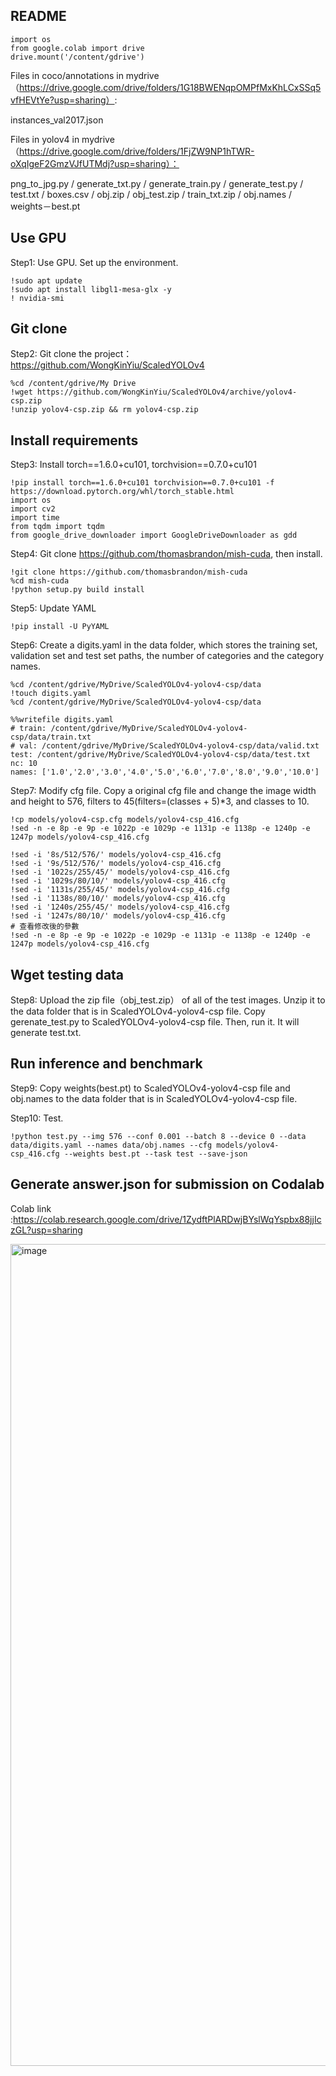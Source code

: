 ## README

    import os
    from google.colab import drive
    drive.mount('/content/gdrive')

Files in coco/annotations in mydrive（https://drive.google.com/drive/folders/1G18BWENqpOMPfMxKhLCxSSq5vfHEVtYe?usp=sharing）: 

instances_val2017.json

Files in yolov4 in mydrive（https://drive.google.com/drive/folders/1FjZW9NP1hTWR-oXqIgeF2GmzVJfUTMdj?usp=sharing）：

png_to_jpg.py / generate_txt.py / generate_train.py / generate_test.py / test.txt / boxes.csv / obj.zip / obj_test.zip / train_txt.zip / obj.names / weights－best.pt

## Use GPU

Step1: Use GPU. Set up the environment.

    !sudo apt update
    !sudo apt install libgl1-mesa-glx -y
    ! nvidia-smi

## Git clone

Step2: Git clone the project：https://github.com/WongKinYiu/ScaledYOLOv4

    %cd /content/gdrive/My Drive
    !wget https://github.com/WongKinYiu/ScaledYOLOv4/archive/yolov4-csp.zip
    !unzip yolov4-csp.zip && rm yolov4-csp.zip

## Install requirements

Step3: Install torch==1.6.0+cu101, torchvision==0.7.0+cu101

    !pip install torch==1.6.0+cu101 torchvision==0.7.0+cu101 -f https://download.pytorch.org/whl/torch_stable.html
    import os
    import cv2
    import time
    from tqdm import tqdm
    from google_drive_downloader import GoogleDriveDownloader as gdd

Step4: Git clone https://github.com/thomasbrandon/mish-cuda, then install.

    !git clone https://github.com/thomasbrandon/mish-cuda
    %cd mish-cuda
    !python setup.py build install

Step5: Update YAML
    
    !pip install -U PyYAML

Step6: Create a digits.yaml in the data folder, which stores the training set, validation set and test set paths, the number of categories and the category names.

    %cd /content/gdrive/MyDrive/ScaledYOLOv4-yolov4-csp/data
    !touch digits.yaml
    %cd /content/gdrive/MyDrive/ScaledYOLOv4-yolov4-csp/data
    
    %%writefile digits.yaml
    # train: /content/gdrive/MyDrive/ScaledYOLOv4-yolov4-csp/data/train.txt
    # val: /content/gdrive/MyDrive/ScaledYOLOv4-yolov4-csp/data/valid.txt
    test: /content/gdrive/MyDrive/ScaledYOLOv4-yolov4-csp/data/test.txt
    nc: 10
    names: ['1.0','2.0','3.0','4.0','5.0','6.0','7.0','8.0','9.0','10.0']

Step7: Modify cfg file. Copy a original cfg file and change the image width and height to 576, filters to 45(filters=(classes + 5)*3, and classes to 10.


    !cp models/yolov4-csp.cfg models/yolov4-csp_416.cfg
    !sed -n -e 8p -e 9p -e 1022p -e 1029p -e 1131p -e 1138p -e 1240p -e 1247p models/yolov4-csp_416.cfg

    !sed -i '8s/512/576/' models/yolov4-csp_416.cfg
    !sed -i '9s/512/576/' models/yolov4-csp_416.cfg
    !sed -i '1022s/255/45/' models/yolov4-csp_416.cfg
    !sed -i '1029s/80/10/' models/yolov4-csp_416.cfg
    !sed -i '1131s/255/45/' models/yolov4-csp_416.cfg
    !sed -i '1138s/80/10/' models/yolov4-csp_416.cfg
    !sed -i '1240s/255/45/' models/yolov4-csp_416.cfg
    !sed -i '1247s/80/10/' models/yolov4-csp_416.cfg
    # 查看修改後的參數
    !sed -n -e 8p -e 9p -e 1022p -e 1029p -e 1131p -e 1138p -e 1240p -e 1247p models/yolov4-csp_416.cfg
    
## Wget testing data

Step8: Upload the zip file（obj_test.zip） of all of the test images. Unzip it to the data folder that is in ScaledYOLOv4-yolov4-csp file. Copy gerenate_test.py to ScaledYOLOv4-yolov4-csp file. Then, run it. It will generate test.txt.

## Run inference and benchmark

Step9: Copy weights(best.pt) to ScaledYOLOv4-yolov4-csp file and obj.names to the data folder that is in ScaledYOLOv4-yolov4-csp file.

Step10: Test.

    !python test.py --img 576 --conf 0.001 --batch 8 --device 0 --data data/digits.yaml --names data/obj.names --cfg models/yolov4-csp_416.cfg --weights best.pt --task test --save-json
    
## Generate answer.json for submission on Codalab

Colab link :https://colab.research.google.com/drive/1ZydftPlARDwjBYslWqYspbx88jjIczGL?usp=sharing


<img width="1315" alt="image" src="https://user-images.githubusercontent.com/77607182/143197747-f54dcc55-2470-4485-ac90-b86552c21c76.png">


